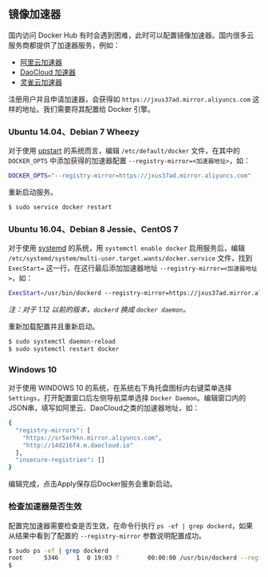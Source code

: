 ##  镜像加速器

国内访问 Docker Hub 有时会遇到困难，此时可以配置镜像加速器。国内很多云服务商都提供了加速器服务，例如：

* [阿里云加速器](https://cr.console.aliyun.com/#/accelerator)
* [DaoCloud 加速器](https://www.daocloud.io/mirror#accelerator-doc)
* [灵雀云加速器](http://docs.alauda.cn/feature/accelerator.html)

注册用户并且申请加速器，会获得如 `https://jxus37ad.mirror.aliyuncs.com` 这样的地址。我们需要将其配置给 Docker 引擎。

### Ubuntu 14.04、Debian 7 Wheezy

对于使用 [upstart](http://upstart.ubuntu.com/) 的系统而言，编辑 `/etc/default/docker` 文件，在其中的 `DOCKER_OPTS` 中添加获得的加速器配置 `--registry-mirror=<加速器地址>`，如：

```bash
DOCKER_OPTS="--registry-mirror=https://jxus37ad.mirror.aliyuncs.com"
```

重新启动服务。

```bash
$ sudo service docker restart
```

### Ubuntu 16.04、Debian 8 Jessie、CentOS 7

对于使用 [systemd](https://www.freedesktop.org/wiki/Software/systemd/) 的系统，用 `systemctl enable docker` 启用服务后，编辑 `/etc/systemd/system/multi-user.target.wants/docker.service` 文件，找到 `ExecStart=` 这一行，在这行最后添加加速器地址 `--registry-mirror=<加速器地址>`，如：

```bash
ExecStart=/usr/bin/dockerd --registry-mirror=https://jxus37ad.mirror.aliyuncs.com
```

*注：对于 1.12 以前的版本，`dockerd` 换成 `docker daemon`。*

重新加载配置并且重新启动。

```bash
$ sudo systemctl daemon-reload
$ sudo systemctl restart docker
```

### Windows 10
对于使用 WINDOWS 10 的系统，在系统右下角托盘图标内右键菜单选择 `Settings`，打开配置窗口后左侧导航菜单选择 `Docker Daemon`。编辑窗口内的JSON串，填写如阿里云、DaoCloud之类的加速器地址，如：

```bash
{
  "registry-mirrors": [
    "https://sr5arhkn.mirror.aliyuncs.com",
    "http://14d216f4.m.daocloud.io"
  ],
  "insecure-registries": []
}
```
编辑完成，点击Apply保存后Docker服务会重新启动。

### 检查加速器是否生效

配置完加速器需要检查是否生效，在命令行执行 `ps -ef | grep dockerd`，如果从结果中看到了配置的 `--registry-mirror` 参数说明配置成功。

```bash
$ sudo ps -ef | grep dockerd
root      5346     1  0 19:03 ?        00:00:00 /usr/bin/dockerd --registry-mirror=https://jxus37ad.mirror.aliyuncs.com
$
```
